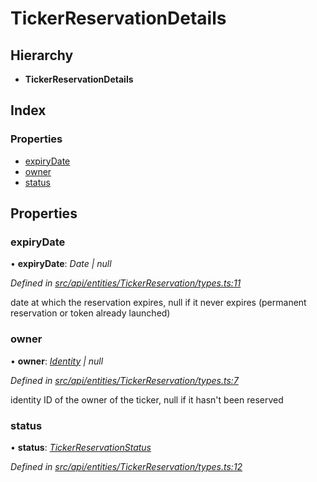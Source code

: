 # TickerReservationDetails

## Hierarchy

* **TickerReservationDetails**

## Index

### Properties

* [expiryDate](tickerreservationdetails.md#expirydate)
* [owner](tickerreservationdetails.md#owner)
* [status](tickerreservationdetails.md#status)

## Properties

### expiryDate

• **expiryDate**: _Date \| null_

_Defined in_ [_src/api/entities/TickerReservation/types.ts:11_](https://github.com/PolymathNetwork/polymesh-sdk/blob/5b409784/src/api/entities/TickerReservation/types.ts#L11)

date at which the reservation expires, null if it never expires \(permanent reservation or token already launched\)

### owner

• **owner**: [_Identity_](../classes/identity.md) _\| null_

_Defined in_ [_src/api/entities/TickerReservation/types.ts:7_](https://github.com/PolymathNetwork/polymesh-sdk/blob/5b409784/src/api/entities/TickerReservation/types.ts#L7)

identity ID of the owner of the ticker, null if it hasn't been reserved

### status

• **status**: [_TickerReservationStatus_](../enums/tickerreservationstatus.md)

_Defined in_ [_src/api/entities/TickerReservation/types.ts:12_](https://github.com/PolymathNetwork/polymesh-sdk/blob/5b409784/src/api/entities/TickerReservation/types.ts#L12)

